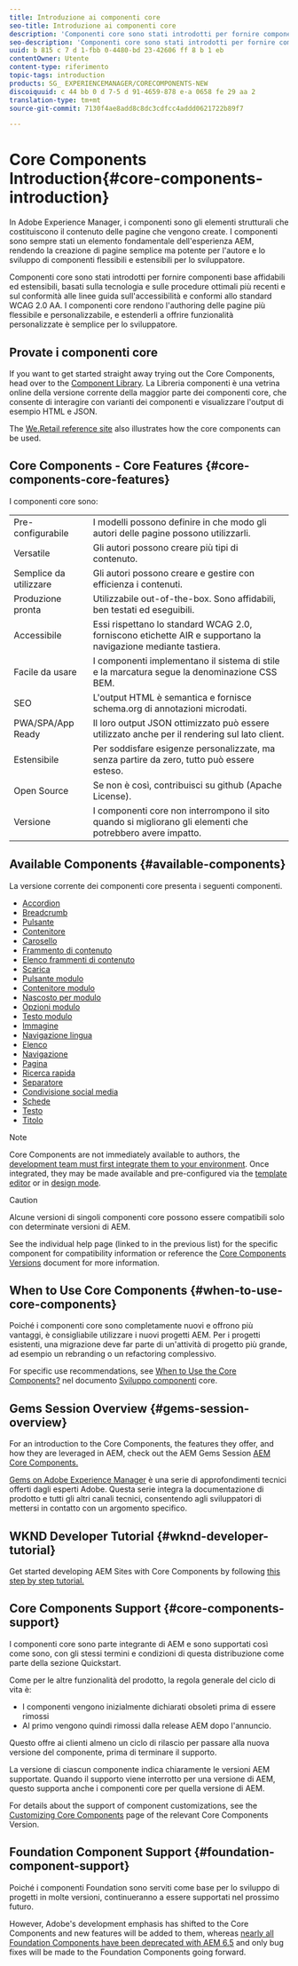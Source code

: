 ```yaml
---
title: Introduzione ai componenti core
seo-title: Introduzione ai componenti core
description: 'Componenti core sono stati introdotti per fornire componenti base affidabili ed estensibili, basati sulla tecnologia più recente e sulle best practice. '
seo-description: 'Componenti core sono stati introdotti per fornire componenti base affidabili ed estensibili, basati sulla tecnologia più recente e sulle best practice. '
uuid: b 815 c 7 d 1-fbb 0-4480-bd 23-42606 ff 8 b 1 eb
contentOwner: Utente
content-type: riferimento
topic-tags: introduction
products: SG_ EXPERIENCEMANAGER/CORECOMPONENTS-NEW
discoiquuid: c 44 bb 0 d 7-5 d 91-4659-878 e-a 0658 fe 29 aa 2
translation-type: tm+mt
source-git-commit: 7130f4ae8add8c8dc3cdfcc4addd0621722b89f7

---
```



# Core Components Introduction{#core-components-introduction}

In Adobe Experience Manager, i componenti sono gli elementi strutturali che costituiscono il contenuto delle pagine che vengono create. I componenti sono sempre stati un elemento fondamentale dell&#39;esperienza AEM, rendendo la creazione di pagine semplice ma potente per l&#39;autore e lo sviluppo di componenti flessibili e estensibili per lo sviluppatore.

Componenti core sono stati introdotti per fornire componenti base affidabili ed estensibili, basati sulla tecnologia e sulle procedure ottimali più recenti e sul conformità alle linee guida sull&#39;accessibilità e conformi allo standard WCAG 2.0 AA. I componenti core rendono l&#39;authoring delle pagine più flessibile e personalizzabile, e estenderli a offrire funzionalità personalizzate è semplice per lo sviluppatore.

## Provate i componenti core

If you want to get started straight away trying out the Core Components, head over to the [Component Library](http://opensource.adobe.com/aem-core-wcm-components/library.html). La Libreria componenti è una vetrina online della versione corrente della maggior parte dei componenti core, che consente di interagire con varianti dei componenti e visualizzare l&#39;output di esempio HTML e JSON.

The [We.Retail reference site](https://helpx.adobe.com/experience-manager/6-4/sites/developing/using/we-retail.html) also illustrates how the core components can be used.

## Core Components - Core Features {#core-components-core-features}

I componenti core sono:

|  |  |
|--- |--- |
| Pre-configurabile | I modelli possono definire in che modo gli autori delle pagine possono utilizzarli. |
| Versatile | Gli autori possono creare più tipi di contenuto. |
| Semplice da utilizzare | Gli autori possono creare e gestire con efficienza i contenuti. |
| Produzione pronta | Utilizzabile out-of-the-box. Sono affidabili, ben testati ed eseguibili. |
| Accessibile | Essi rispettano lo standard WCAG 2.0, forniscono etichette AIR e supportano la navigazione mediante tastiera. |
| Facile da usare | I componenti implementano il sistema di stile e la marcatura segue la denominazione CSS BEM. |
| SEO | L&#39;output HTML è semantica e fornisce schema.org di annotazioni microdati. |
| PWA/SPA/App Ready | Il loro output JSON ottimizzato può essere utilizzato anche per il rendering sul lato client. |
| Estensibile | Per soddisfare esigenze personalizzate, ma senza partire da zero, tutto può essere esteso. |
| Open Source | Se non è così, contribuisci su github (Apache License). |
| Versione | I componenti core non interrompono il sito quando si migliorano gli elementi che potrebbero avere impatto. |

## Available Components {#available-components}

La versione corrente dei componenti core presenta i seguenti componenti.

* [Accordion](accordion.md)
* [Breadcrumb](breadcrumb.md)
* [Pulsante](button.md)
* [Contenitore](container.md)
* [Carosello](carousel.md)
* [Frammento di contenuto](content-fragment-component.md)
* [Elenco frammenti di contenuto](content-fragment-list.md)
* [Scarica](download.md)
* [Pulsante modulo](form-button.md)
* [Contenitore modulo](form-container.md)
* [Nascosto per modulo](form-hidden.md)
* [Opzioni modulo](form-options.md)
* [Testo modulo](form-text.md)
* [Immagine](image.md)
* [Navigazione lingua](language-navigation.md)
* [Elenco](list.md)
* [Navigazione](navigation.md)
* [Pagina](page.md)
* [Ricerca rapida](quick-search.md)
* [Separatore](separator.md)
* [Condivisione social media](sharing.md)
* [Schede](tabs.md)
* [Testo](text.md)
* [Titolo](title.md)

>[!NOTE]
>
>Core Components are not immediately available to authors, the [development team must first integrate them to your environment](using.md). Once integrated, they may be made available and pre-configured via the [template editor](https://helpx.adobe.com/experience-manager/6-5/sites/authoring/using/templates.html) or in [design mode](https://helpx.adobe.com/experience-manager/6-5/sites/authoring/using/default-components-designmode.html).

>[!CAUTION]
>
>Alcune versioni di singoli componenti core possono essere compatibili solo con determinate versioni di AEM.
>
>See the individual help page (linked to in the previous list) for the specific component for compatibility information or reference the [Core Components Versions](versions.md) document for more information.

## When to Use Core Components {#when-to-use-core-components}

Poiché i componenti core sono completamente nuovi e offrono più vantaggi, è consigliabile utilizzare i nuovi progetti AEM. Per i progetti esistenti, una migrazione deve far parte di un&#39;attività di progetto più grande, ad esempio un rebranding o un refactoring complessivo.

For specific use recommendations, see [When to Use the Core Components?](developing.md) nel documento [Sviluppo componenti](developing.md) core.

## Gems Session Overview {#gems-session-overview}

For an introduction to the Core Components, the features they offer, and how they are leveraged in AEM, check out the AEM Gems Session [AEM Core Components.](https://helpx.adobe.com/experience-manager/kt/eseminars/gems/AEM-Core-Components.html)

[Gems on Adobe Experience Manager](https://helpx.adobe.com/experience-manager/kt/eseminars/gems/aem-index.html) è una serie di approfondimenti tecnici offerti dagli esperti Adobe. Questa serie integra la documentazione di prodotto e tutti gli altri canali tecnici, consentendo agli sviluppatori di mettersi in contatto con un argomento specifico.

## WKND Developer Tutorial {#wknd-developer-tutorial}

Get started developing AEM Sites with Core Components by following [this step by step tutorial.](https://helpx.adobe.com/experience-manager/6-5/sites/developing/using/getting-started.html)

## Core Components Support {#core-components-support}

I componenti core sono parte integrante di AEM e sono supportati così come sono, con gli stessi termini e condizioni di questa distribuzione come parte della sezione Quickstart.

Come per le altre funzionalità del prodotto, la regola generale del ciclo di vita è:

* I componenti vengono inizialmente dichiarati obsoleti prima di essere rimossi
* Al primo vengono quindi rimossi dalla release AEM dopo l&#39;annuncio.

Questo offre ai clienti almeno un ciclo di rilascio per passare alla nuova versione del componente, prima di terminare il supporto.

La versione di ciascun componente indica chiaramente le versioni AEM supportate. Quando il supporto viene interrotto per una versione di AEM, questo supporta anche i componenti core per quella versione di AEM.

For details about the support of component customizations, see the [Customizing Core Components](customizing.md) page of the relevant Core Components Version.

## Foundation Component Support {#foundation-component-support}

Poiché i componenti Foundation sono serviti come base per lo sviluppo di progetti in molte versioni, continueranno a essere supportati nel prossimo futuro.

However, Adobe&#39;s development emphasis has shifted to the Core Components and new features will be added to them, whereas [nearly all Foundation Components have been deprecated with AEM 6.5](https://helpx.adobe.com/experience-manager/6-5/sites/authoring/using/default-components-foundation.html) and only bug fixes will be made to the Foundation Components going forward.
